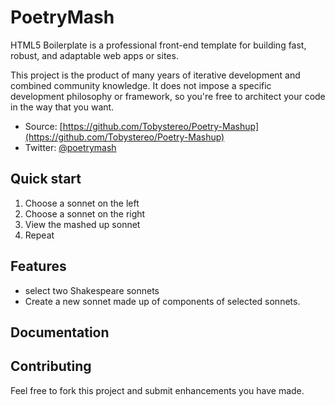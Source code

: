 # PoetryMash

HTML5 Boilerplate is a professional front-end template for building fast,
robust, and adaptable web apps or sites.

This project is the product of many years of iterative development and combined
community knowledge. It does not impose a specific development philosophy or
framework, so you're free to architect your code in the way that you want.

* Source: [https://github.com/Tobystereo/Poetry-Mashup](https://github.com/Tobystereo/Poetry-Mashup)
* Twitter: [@poetrymash](http://twitter.com/poetrymash)


## Quick start

1. Choose a sonnet on the left
2. Choose a sonnet on the right
3. View the mashed up sonnet
4. Repeat


## Features

* select two Shakespeare sonnets 
* Create a new sonnet made up of components of selected sonnets.


## Documentation

<!-- Take a look at the [documentation table of
contents](/h5bp/html5-boilerplate/blob/master/doc/TOC.md). This
documentation is bundled with the project, which makes it readily available for
offline reading and provides a useful starting point for any documentation
you want to write about your project.
 -->

## Contributing

Feel free to fork this project and submit enhancements you have made.
